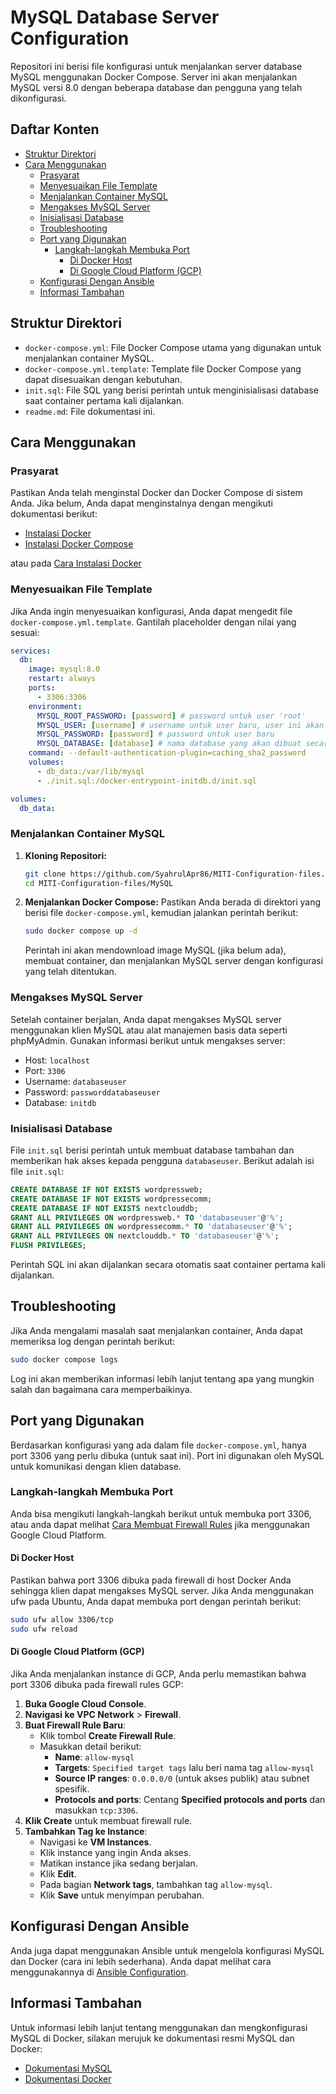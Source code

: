 
# MySQL Database Server Configuration

Repositori ini berisi file konfigurasi untuk menjalankan server database MySQL menggunakan Docker Compose. Server ini akan menjalankan MySQL versi 8.0 dengan beberapa database dan pengguna yang telah dikonfigurasi.

## Daftar Konten

- [Struktur Direktori](#struktur-direktori)
- [Cara Menggunakan](#cara-menggunakan)
  - [Prasyarat](#prasyarat)
  - [Menyesuaikan File Template](#menyesuaikan-file-template)
  - [Menjalankan Container MySQL](#menjalankan-container-mysql)
  - [Mengakses MySQL Server](#mengakses-mysql-server)
  - [Inisialisasi Database](#inisialisasi-database)
  - [Troubleshooting](#troubleshooting)
  - [Port yang Digunakan](#port-yang-digunakan)
    - [Langkah-langkah Membuka Port](#langkah-langkah-membuka-port)
      - [Di Docker Host](#di-docker-host)
      - [Di Google Cloud Platform (GCP)](#di-google-cloud-platform-gcp)
  - [Konfigurasi Dengan Ansible](#konfigurasi-dengan-ansible)
  - [Informasi Tambahan](#informasi-tambahan)

## Struktur Direktori

- `docker-compose.yml`: File Docker Compose utama yang digunakan untuk menjalankan container MySQL.
- `docker-compose.yml.template`: Template file Docker Compose yang dapat disesuaikan dengan kebutuhan.
- `init.sql`: File SQL yang berisi perintah untuk menginisialisasi database saat container pertama kali dijalankan.
- `readme.md`: File dokumentasi ini.

## Cara Menggunakan

### Prasyarat

Pastikan Anda telah menginstal Docker dan Docker Compose di sistem Anda. Jika belum, Anda dapat menginstalnya dengan mengikuti dokumentasi berikut:

- [Instalasi Docker](https://docs.docker.com/get-docker/)
- [Instalasi Docker Compose](https://docs.docker.com/compose/install/)

atau pada [Cara Instalasi Docker](../readme.md#instalasi-docker)

### Menyesuaikan File Template

Jika Anda ingin menyesuaikan konfigurasi, Anda dapat mengedit file `docker-compose.yml.template`. Gantilah placeholder dengan nilai yang sesuai:

```yaml
services:
  db:
    image: mysql:8.0
    restart: always
    ports:
      - 3306:3306
    environment:
      MYSQL_ROOT_PASSWORD: [password] # password untuk user 'root'
      MYSQL_USER: [username] # username untuk user baru, user ini akan mendapat izin sebagai superuser
      MYSQL_PASSWORD: [password] # password untuk user baru
      MYSQL_DATABASE: [database] # nama database yang akan dibuat secara otomatis saat container pertama kali dijalankan
    command: --default-authentication-plugin=caching_sha2_password
    volumes:
      - db_data:/var/lib/mysql
      - ./init.sql:/docker-entrypoint-initdb.d/init.sql

volumes:
  db_data:
```

### Menjalankan Container MySQL

1. **Kloning Repositori:**
   ```bash
   git clone https://github.com/SyahrulApr86/MITI-Configuration-files.git
   cd MITI-Configuration-files/MySQL
   ```

2. **Menjalankan Docker Compose:**
   Pastikan Anda berada di direktori yang berisi file `docker-compose.yml`, kemudian jalankan perintah berikut:
   ```bash
   sudo docker compose up -d
   ```

   Perintah ini akan mendownload image MySQL (jika belum ada), membuat container, dan menjalankan MySQL server dengan konfigurasi yang telah ditentukan.

### Mengakses MySQL Server

Setelah container berjalan, Anda dapat mengakses MySQL server menggunakan klien MySQL atau alat manajemen basis data seperti phpMyAdmin. Gunakan informasi berikut untuk mengakses server:

- Host: `localhost`
- Port: `3306`
- Username: `databaseuser`
- Password: `passworddatabaseuser`
- Database: `initdb`

### Inisialisasi Database

File `init.sql` berisi perintah untuk membuat database tambahan dan memberikan hak akses kepada pengguna `databaseuser`. Berikut adalah isi file `init.sql`:

```sql
CREATE DATABASE IF NOT EXISTS wordpressweb;
CREATE DATABASE IF NOT EXISTS wordpressecomm;
CREATE DATABASE IF NOT EXISTS nextclouddb;
GRANT ALL PRIVILEGES ON wordpressweb.* TO 'databaseuser'@'%';
GRANT ALL PRIVILEGES ON wordpressecomm.* TO 'databaseuser'@'%';
GRANT ALL PRIVILEGES ON nextclouddb.* TO 'databaseuser'@'%';
FLUSH PRIVILEGES;
```

Perintah SQL ini akan dijalankan secara otomatis saat container pertama kali dijalankan.

## Troubleshooting

Jika Anda mengalami masalah saat menjalankan container, Anda dapat memeriksa log dengan perintah berikut:

```bash
sudo docker compose logs
```

Log ini akan memberikan informasi lebih lanjut tentang apa yang mungkin salah dan bagaimana cara memperbaikinya.

## Port yang Digunakan

Berdasarkan konfigurasi yang ada dalam file `docker-compose.yml`, hanya port 3306 yang perlu dibuka (untuk saat ini). Port ini digunakan oleh MySQL untuk komunikasi dengan klien database.

### Langkah-langkah Membuka Port

Anda bisa mengikuti langkah-langkah berikut untuk membuka port 3306, atau anda dapat melihat [Cara Membuat Firewall Rules](../readme.md#membuat-firewall-rules-di-gcp) jika menggunakan Google Cloud Platform.

#### Di Docker Host

Pastikan bahwa port 3306 dibuka pada firewall di host Docker Anda sehingga klien dapat mengakses MySQL server. Jika Anda menggunakan ufw pada Ubuntu, Anda dapat membuka port dengan perintah berikut:

```bash
sudo ufw allow 3306/tcp
sudo ufw reload
```

#### Di Google Cloud Platform (GCP)

Jika Anda menjalankan instance di GCP, Anda perlu memastikan bahwa port 3306 dibuka pada firewall rules GCP:

1. **Buka Google Cloud Console**.
2. **Navigasi ke VPC Network** > **Firewall**.
3. **Buat Firewall Rule Baru**:
    - Klik tombol **Create Firewall Rule**.
    - Masukkan detail berikut:
        - **Name**: `allow-mysql`
        - **Targets**: `Specified target tags` lalu beri nama tag `allow-mysql`
        - **Source IP ranges**: `0.0.0.0/0` (untuk akses publik) atau subnet spesifik.
        - **Protocols and ports**: Centang **Specified protocols and ports** dan masukkan `tcp:3306`.
4. **Klik Create** untuk membuat firewall rule.
5. **Tambahkan Tag ke Instance**:
    - Navigasi ke **VM Instances**.
    - Klik instance yang ingin Anda akses.
    - Matikan instance jika sedang berjalan.
    - Klik **Edit**.
    - Pada bagian **Network tags**, tambahkan tag `allow-mysql`.
    - Klik **Save** untuk menyimpan perubahan.

## Konfigurasi Dengan Ansible

Anda juga dapat menggunakan Ansible untuk mengelola konfigurasi MySQL dan Docker (cara ini lebih sederhana). Anda dapat melihat cara menggunakannya di [Ansible Configuration](../Ansible/readme.md).

## Informasi Tambahan

Untuk informasi lebih lanjut tentang menggunakan dan mengkonfigurasi MySQL di Docker, silakan merujuk ke dokumentasi resmi MySQL dan Docker:

- [Dokumentasi MySQL](https://dev.mysql.com/doc/)
- [Dokumentasi Docker](https://docs.docker.com/)

